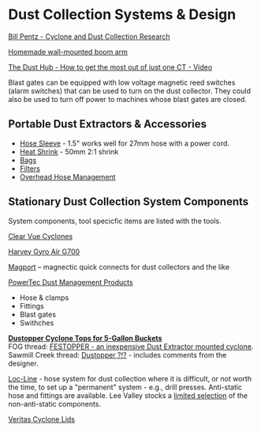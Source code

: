 # Dust Collection Systems & Design

[Bill Pentz - Cyclone and Dust Collection Research](http://billpentz.com/woodworking/cyclone/)

[Homemade wall-mounted boom arm](http://festoolownersgroup.com/festool-jigs-tool-enhancements/homemade-wall0-mounted-boom-arm/)

[The Dust Hub - How to get the most out of just one CT - Video](http://festoolownersgroup.com/festool-jigs-tool-enhancements/the-dust-hub-how-to-get-the-most-out-of-just-one-ct-video/)

Blast gates can be equipped with low voltage magnetic reed switches (alarm switches) that can be used to turn on the dust collector. They could also be used to turn off power to machines whose blast gates are closed.

## Portable Dust Extractors & Accessories

* [Hose Sleeve](https://www.wirecare.com/interest/car-audio/general-wire-cable-protection/flexo-pet/ptn1.50og-flexo-pet-1-1-2-ogre-25-ft-cuts) - 1.5" works well for 27mm hose with a power cord.
* [Heat Shrink]() - 50mm 2:1 shrink
* [Bags]()
* [Filters]()
* [Overhead Hose Management]()

## Stationary Dust Collection System Components

System components, tool specicfic items are listed with the tools.

[Clear Vue Cyclones](http://www.clearvuecyclones.com/)

[Harvey Gyro Air G700](https://www.harveywoodworking.com/products/g700)

[Magport](https://magport.net) – magnectic quick connects for dust collectors and the like

[PowerTec Dust Management Products](http://powertecproducts.com/dust-management/)
* Hose & clamps
* Fittings
* Blast gates
* Swithches

**[Dustopper Cyclone Tops for 5-Gallon Buckets](http://dustopper.com)**  
FOG thread: [FESTOPPER - an inexpensive Dust Extractor mounted cyclone](http://festoolownersgroup.com/festool-jigs-tool-enhancements/festopper-an-inexpensive-dust-extractor-mounted-cyclone/).  
Sawmill Creek thread: [Dustopper ?!?](https://sawmillcreek.org/showthread.php?266218-Dustopper-) - includes comments from the designer.

[Loc-Line](https://www.loc-line.com/products/2-5-vacuum-hose/) - hose system for dust collection where it is difficult, or not worth the time, to set up a "permanent" system - e.g., drill presses. Anti-static hose and fittings are available. Lee Valley stocks a [limited selection](http://www.leevalley.com/US/wood/page.aspx?cat=1,42401,62604&p=58751) of the non-anti-static components.

[Veritas Cyclone Lids](http://www.leevalley.com/en/wood/page.aspx?p=30282) 
